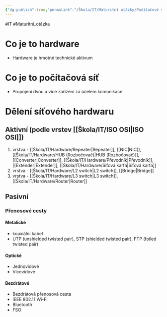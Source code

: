 ```yaml
---
{"dg-publish":true,"permalink":"/Škola/IT/Maturitní otázky/Počítačové sítě a kybernetika/Hardware počítačových sítí/","created":"2024-03-18T20:54:41.987+01:00","updated":"2024-03-13T18:17:26.609+01:00"}
---
```


#IT #Maturitní_otázka
# Co je to hardware
- Hardware je hmotné technické aktivum
# Co je to počítačová síť
- Propojení dvou a více zařízení za účelem komunikace
# Dělení síťového hardwaru
## Aktivní (podle vrstev [[Škola/IT/ISO OSI\|ISO OSI]])
1. vrstva - [[Škola/IT/Hardware/Repeater\|Repeater]], [[NIC\|NIC]], [[Škola/IT/Hardware/HUB (Rozbočovač)\|HUB (Rozbočovač)]], [[Converter\|Converter]], [[Škola/IT/Hardware/Převodník\|Převodník]], [[Extender\|Extender]], [[Škola/IT/Hardware/Síťová karta\|Síťová karta]]
2. vrstva - [[Škola/IT/Hardware/L2 switch\|L2 switch]], [[Bridge\|Bridge]]
3. vrstva - [[Škola/IT/Hardware/L3 switch\|L3 switch]], [[Škola/IT/Hardware/Router\|Router]]
## Pasivní
### Přenosové cesty
#### Metalické
- koaxiální kabel
- UTP (unshielded twisted pair), STP (shielded twisted pair), FTP (foiled twisted pair)
#### Optické
- Jednovidové
- Vícevidové
#### Bezdrátové
- Bezdrátová přenosová cesta
- IEEE 802.11 Wi-Fi
- Bluetooth
- FSO